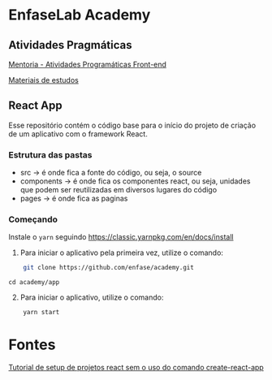 # EnfaseLab Academy

## Atividades Pragmáticas
[Mentoria - Atividades Programáticas Front-end](https://www.notion.so/Mentoria-Atividades-Program-ticas-Front-end-4eb13d8301a84f0da5c8d274f404ca9c)

[Materiais de estudos](https://www.notion.so/e17203f3f4074babafb1fe360646da23?v=dc99db45b8ae4020b2dbe64e4432812a)

## React App

Esse repositório contém o código base para o início do projeto de criação de um aplicativo com o framework React.

### Estrutura das pastas
- src -> é onde fica a fonte do código, ou seja, o source
- components -> é onde fica os componentes react, ou seja, unidades que podem ser reutilizadas em diversos lugares do código
- pages -> é onde fica as paginas

### Começando
Instale o `yarn` seguindo https://classic.yarnpkg.com/en/docs/install

1.  Para iniciar o aplicativo pela primeira vez, utilize o comando:

```bash
    git clone https://github.com/enfase/academy.git
```
```
cd academy/app 
```

2.  Para iniciar o aplicativo, utilize o comando:

```bash
    yarn start
```

# Fontes

[Tutorial de setup de projetos react sem o uso do comando create-react-app](https://medium.com/javascript-in-plain-english/to-beginners-moving-away-from-create-react-app-f597413181e)
